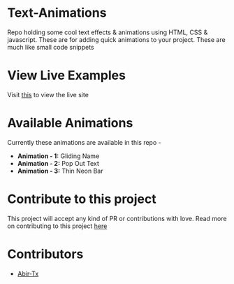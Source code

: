 # Text-Animations
Repo holding some cool text effects & animations using HTML, CSS &amp; javascript. These are for adding quick animations to your project. These are much like small code snippets

# View Live Examples

Visit [this](https://abir-tx.github.io/Text-Animations/) to view the live site

# Available Animations

Currently these animations are available in this repo - 

- **Animation - 1:** Gliding Name
- **Animation - 2:** Pop Out Text
- **Animation - 3:** Thin Neon Bar

# Contribute to this project

This project will accept any kind of PR or contributions with love. Read more on contributing to this project [here](CONTRIBUTING.md)


# Contributors

- [Abir-Tx](www.github.com/abir-tx)
